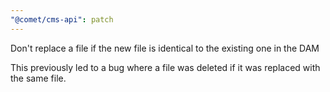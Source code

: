 ```yaml
---
"@comet/cms-api": patch
---
```


Don't replace a file if the new file is identical to the existing one in the DAM

This previously led to a bug where a file was deleted if it was replaced with the same file.
